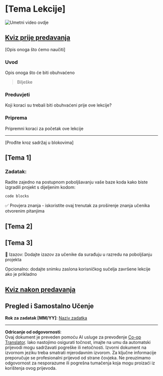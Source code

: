 <!--
CO_OP_TRANSLATOR_METADATA:
{
  "original_hash": "0494be70ad7fadd13a8c3d549c23e355",
  "translation_date": "2025-08-28T14:18:42+00:00",
  "source_file": "lesson-template/README.md",
  "language_code": "hr"
}
-->
# [Tema Lekcije]

![Umetni video ovdje](../../../lesson-template/video-url)

## [Kviz prije predavanja](../../../lesson-template/quiz-url)

[Opis onoga što ćemo naučiti]

### Uvod

Opis onoga što će biti obuhvaćeno

> Bilješke

### Preduvjeti

Koji koraci su trebali biti obuhvaćeni prije ove lekcije?

### Priprema

Pripremni koraci za početak ove lekcije

---

[Prođite kroz sadržaj u blokovima]

## [Tema 1]

### Zadatak:

Radite zajedno na postupnom poboljšavanju vaše baze koda kako biste izgradili projekt s dijeljenim kodom:

```html
code blocks
```

✅ Provjera znanja - iskoristite ovaj trenutak za proširenje znanja učenika otvorenim pitanjima

## [Tema 2]

## [Tema 3]

🚀 Izazov: Dodajte izazov za učenike da surađuju u razredu na poboljšanju projekta

Opcionalno: dodajte snimku zaslona korisničkog sučelja završene lekcije ako je prikladno

## [Kviz nakon predavanja](../../../lesson-template/quiz-url)

## Pregled i Samostalno Učenje

**Rok za zadatak [MM/YY]**: [Naziv zadatka](assignment.md)

---

**Odricanje od odgovornosti**:  
Ovaj dokument je preveden pomoću AI usluge za prevođenje [Co-op Translator](https://github.com/Azure/co-op-translator). Iako nastojimo osigurati točnost, imajte na umu da automatski prijevodi mogu sadržavati pogreške ili netočnosti. Izvorni dokument na izvornom jeziku treba smatrati mjerodavnim izvorom. Za ključne informacije preporučuje se profesionalni prijevod od strane čovjeka. Ne preuzimamo odgovornost za nesporazume ili pogrešna tumačenja koja mogu proizaći iz korištenja ovog prijevoda.